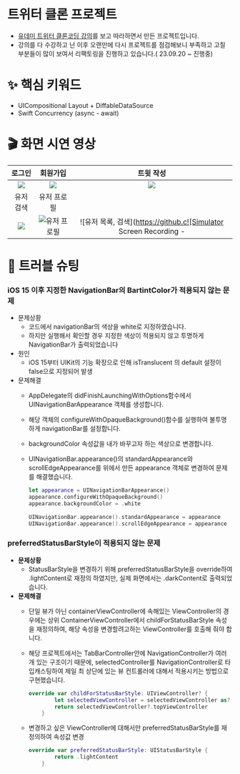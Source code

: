 # 트위터 클론 프로젝트
- [유데미 트위터 클론코딩 강의](https://www.udemy.com/course/twitter-ios-clone-swift)를 보고 따라하면서 만든 프로젝트입니다.
- 강의를 다 수강하고 난 이후 오랜만에 다시 프로젝트를 점검해보니 부족하고 고칠 부분들이 많이 보여서 리팩토링을 진행하고 있습니다.( 23.09.20 ~ 진행중)

# ✨ 핵심 키워드
- UICompositional Layout + DiffableDataSource
- Swift Concurrency (async - await)

# 🎬 화면 시연 영상
| 로그인 | 회원가입 | 트윗 작성 | 
| :--: | :--: | :--: |
| <img src = "https://github.com/user-attachments/assets/a41fc939-029d-4c33-bbe4-7bbe0c8a15f6"> | <img src = "https://github.com/user-attachments/assets/bac62146-6200-4f48-a1df-6075badc87fc"> | <img src = "https://github.com/user-attachments/assets/aa5ac40f-16c7-4c15-ae37-2e6ad869ef9d"> |
| 유저 검색 | 유저 프로필 |  |  
<img src = "https://github.com/user-attachments/assets/9bbce1b8-4cea-437c-8338-39b4520e5e6e" witdh = 200> | ![유저 프로필](https://github.com/user-attachments/assets/e6d6b556-8288-441b-a910-af0518c0e24d) | ![유저 목록, 검색](https://github.c![Simulator Screen Recording - 

# 🔫 트러블 슈팅
### iOS 15 이후 지정한 NavigationBar의 BartintColor가 적용되지 않는 문제

- 문제상황
    - 코드에서 navigationBar의 색상을 white로 지정하였습니다.
    - 하지만 실행해서 확인할 경우 지정한 색상이 적용되지 않고 투명하게 NavigationBar가 출력되었습니다
- 원인
    - iOS 15부터 UIKit의 기능 확장으로 인해 isTranslucent 의 default 설정이 false으로 지정되어 발생
- 문제해결
    - AppDelegate의 didFinishLaunchingWithOptions함수에서 
    UINavigationBarAppearance 객체를 생성합니다.
    - 해당 객체의 configureWithOpaqueBackground()함수를 실행하여
    불투명하게 navigationBar를 설정합니다.
    - backgroundColor 속성값을 내가 바꾸고자 하는 색상으로 변경합니다.
    - UINavigationBar.appearance()의 standardAppearance와 
    scrollEdgeAppearance를 위에서 만든 appearance 객체로 변경하여 문제를 해결했습니다.
        
        ```swift
        let appearance = UINavigationBarAppearance()
        appearance.configureWithOpaqueBackground()
        appearance.backgroundColor = .white
                
        UINavigationBar.appearance().standardAppearance = appearance
        UINavigationBar.appearance().scrollEdgeAppearance = appearance
        ```
        

### preferredStatusBarStyle이 적용되지 않는 문제

- **문제상황**
    - StatusBarStyle을 변경하기 위해 preferredStatusBarStyle을 override하여
    .lightContent로 재정의 하였지만, 실제 화면에서는 .darkContent로 출력되었습니다.
- **문제해결**
    - 단일 뷰가 아닌 containerViewController에 속해있는 ViewController의 경우에는
    상위 ContainerViewController에서 childForStatusBarStyle 속성을 재정의하여,
    해당 속성을 변경할려고하는 ViewController를 호출해 줘야 합니다.
    - 해당 프로젝트에서는 TabBarController안에 NavigationController가 여러개 있는 구조이기 때문에,
    selectedController를 NavigationController로 타입캐스팅하여 제일 최 상단에 있는 뷰 컨트롤러에 대해서 적용시키는 방법으로 구현했습니다.
        
        ```swift
        override var childForStatusBarStyle: UIViewController? {
                let selectedViewController = selectedViewController as? UINavigationController
                return selectedViewController?.topViewController
            }
        ```
        
    - 변경하고 싶은 ViewController에 대해서만 preferredStatusBarStyle를 재정의하여 속성값 변경
        
        ```swift
        override var preferredStatusBarStyle: UIStatusBarStyle {
                return .lightContent
            }
        ```
